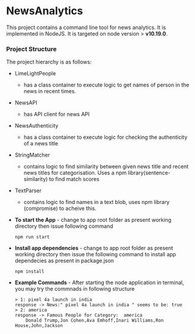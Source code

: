 # NewsAnalytics
This project contains a command line tool for news analytics. It is implemented in NodeJS. It is targeted on node version > **v10.19.0**. 

### Project Structure

The project hierarchy is as follows:
 -  LimeLightPeople
    - has a class container to execute logic to get names of person in the news in recent times.
 - NewsAPI
    - has API client for news API
 - NewsAuthenticity
    - has a class container to execute logic for checking the authenticity of a news title
 - StringMatcher
    - contains logic to find similarity between given news title and recent news titles for categorisation. Uses a npm library(sentence-similarity) to find match scores
 - TextParser
    - contains logic to find names in a text blob, uses npm library (compromise) to acheive this.
    
 - **To start the App** -  change to app root folder as present working directory then issue following command
    ```
    npm run start
    ```
- **Install app dependencies** - change to app root folder as present working directory then issue the following command to install app dependecies as present in package.json
    ```
    npm install
    ```
- **Example Commands** - After starting the node application in terminal, you may try the commnads in following structure
    ```
   > 1: pixel 4a launch in india
   response -> News:" pixel 4a launch in india " seems to be: true
   > 2: america
   response -> Famous People for Category:  america
        Donald Trump,Jon Cohen,Ava Emhoff,Inari Williams,Ron House,John,Jackson
    ```
